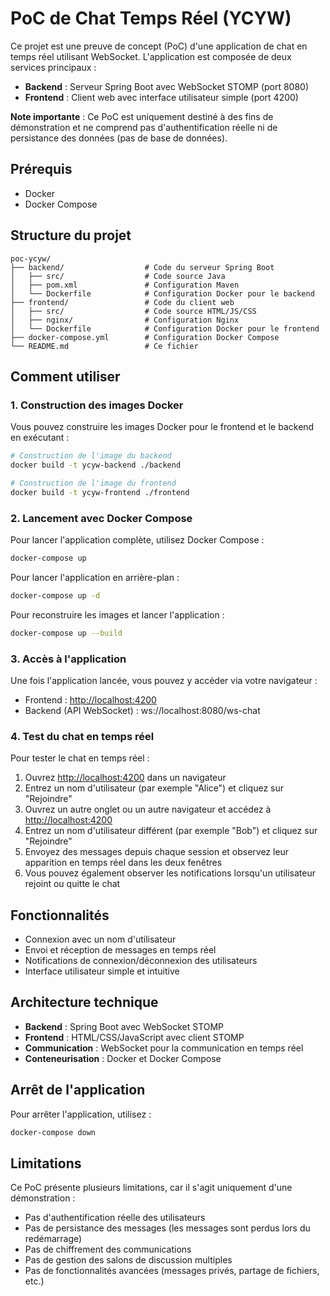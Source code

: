 # PoC de Chat Temps Réel (YCYW)

Ce projet est une preuve de concept (PoC) d'une application de chat en temps réel utilisant WebSocket. L'application est composée de deux services principaux :

- **Backend** : Serveur Spring Boot avec WebSocket STOMP (port 8080)
- **Frontend** : Client web avec interface utilisateur simple (port 4200)

**Note importante** : Ce PoC est uniquement destiné à des fins de démonstration et ne comprend pas d'authentification réelle ni de persistance des données (pas de base de données).

## Prérequis

- Docker
- Docker Compose

## Structure du projet

```
poc-ycyw/
├── backend/                  # Code du serveur Spring Boot
│   ├── src/                  # Code source Java
│   ├── pom.xml               # Configuration Maven
│   └── Dockerfile            # Configuration Docker pour le backend
├── frontend/                 # Code du client web
│   ├── src/                  # Code source HTML/JS/CSS
│   ├── nginx/                # Configuration Nginx
│   └── Dockerfile            # Configuration Docker pour le frontend
├── docker-compose.yml        # Configuration Docker Compose
└── README.md                 # Ce fichier
```

## Comment utiliser

### 1. Construction des images Docker

Vous pouvez construire les images Docker pour le frontend et le backend en exécutant :

```bash
# Construction de l'image du backend
docker build -t ycyw-backend ./backend

# Construction de l'image du frontend
docker build -t ycyw-frontend ./frontend
```

### 2. Lancement avec Docker Compose

Pour lancer l'application complète, utilisez Docker Compose :

```bash
docker-compose up
```

Pour lancer l'application en arrière-plan :

```bash
docker-compose up -d
```

Pour reconstruire les images et lancer l'application :

```bash
docker-compose up --build
```

### 3. Accès à l'application

Une fois l'application lancée, vous pouvez y accéder via votre navigateur :

- Frontend : [http://localhost:4200](http://localhost:4200)
- Backend (API WebSocket) : ws://localhost:8080/ws-chat

### 4. Test du chat en temps réel

Pour tester le chat en temps réel :

1. Ouvrez [http://localhost:4200](http://localhost:4200) dans un navigateur
2. Entrez un nom d'utilisateur (par exemple "Alice") et cliquez sur "Rejoindre"
3. Ouvrez un autre onglet ou un autre navigateur et accédez à [http://localhost:4200](http://localhost:4200)
4. Entrez un nom d'utilisateur différent (par exemple "Bob") et cliquez sur "Rejoindre"
5. Envoyez des messages depuis chaque session et observez leur apparition en temps réel dans les deux fenêtres
6. Vous pouvez également observer les notifications lorsqu'un utilisateur rejoint ou quitte le chat

## Fonctionnalités

- Connexion avec un nom d'utilisateur
- Envoi et réception de messages en temps réel
- Notifications de connexion/déconnexion des utilisateurs
- Interface utilisateur simple et intuitive

## Architecture technique

- **Backend** : Spring Boot avec WebSocket STOMP
- **Frontend** : HTML/CSS/JavaScript avec client STOMP
- **Communication** : WebSocket pour la communication en temps réel
- **Conteneurisation** : Docker et Docker Compose

## Arrêt de l'application

Pour arrêter l'application, utilisez :

```bash
docker-compose down
```

## Limitations

Ce PoC présente plusieurs limitations, car il s'agit uniquement d'une démonstration :

- Pas d'authentification réelle des utilisateurs
- Pas de persistance des messages (les messages sont perdus lors du redémarrage)
- Pas de chiffrement des communications
- Pas de gestion des salons de discussion multiples
- Pas de fonctionnalités avancées (messages privés, partage de fichiers, etc.)
